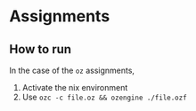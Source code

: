 # Assignments  
## How to run  
In the case of the `oz` assignments,  
1. Activate the nix environment  
2. Use `ozc -c file.oz && ozengine ./file.ozf`
